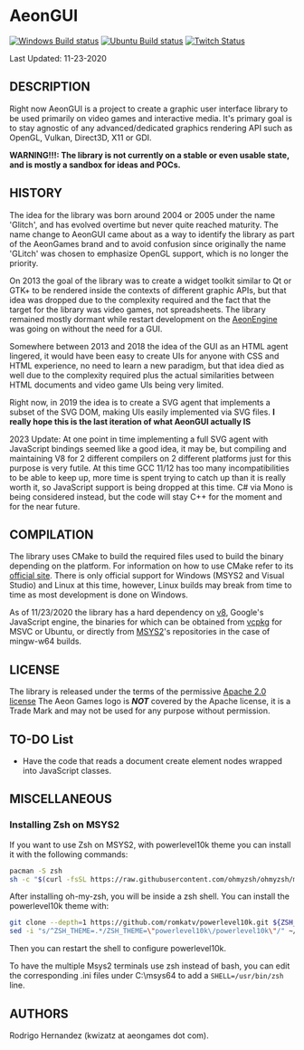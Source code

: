# AeonGUI

[![Windows Build status](https://github.com/AeonGames/AeonGUI/actions/workflows/build-windows.yml/badge.svg)](https://github.com/AeonGames/AeonGUI/actions/workflows/build-windows.yml) [![Ubuntu Build status](https://github.com/AeonGames/AeonGUI/actions/workflows/build-ubuntu.yml/badge.svg)](https://github.com/AeonGames/AeonGUI/actions/workflows/build-ubuntu.yml)
[![Twitch Status](https://img.shields.io/twitch/status/Kwizatz77?style=social)](https://www.twitch.tv/Kwizatz77)

Last Updated: 11-23-2020

## DESCRIPTION

Right now AeonGUI is a project to create a graphic user interface library to be used primarily on video games and interactive media.
It's primary goal is to stay agnostic of any advanced/dedicated graphics rendering API such as OpenGL, Vulkan, Direct3D, X11 or GDI.

**WARNING!!!: The library is not currently on a stable or even usable state, and is mostly a sandbox for ideas and POCs.**

## HISTORY

The idea for the library was born around 2004 or 2005 under the name 'Glitch', and has evolved overtime but never quite reached maturity.
The name change to AeonGUI came about as a way to identify the library as part of the AeonGames brand
and to avoid confusion since originally the name 'GLitch' was chosen to emphasize OpenGL support, which is no longer the priority.

On 2013 the goal of the library was to create a widget toolkit similar to Qt or GTK+ to be rendered inside the contexts of different
graphic APIs, but that idea was dropped due to the complexity required and the fact that the target for the library was video games,
not spreadsheets. The library remained mostly dormant while restart development on the [AeonEngine](https://github.com/AeonGames/AeonEngine)
was going on without the need for a GUI.

Somewhere between 2013 and 2018 the idea of the GUI as an HTML agent lingered, it would have been easy to create UIs for anyone
with CSS and HTML experience, no need to learn a new paradigm, but that idea died as well due to the complexity required plus
the actual similarities between HTML documents and video game UIs being very limited.

Right now, in 2019 the idea is to create a SVG agent that implements a subset of the SVG DOM, making UIs easily implemented via SVG files.
**I really hope this is the last iteration of what AeonGUI actually IS**

2023 Update: At one point in time implementing a full SVG agent with JavaScript bindings seemed like a good idea, it may be,
but compiling and maintaining V8 for 2 different compilers on 2 different platforms just for this purpose is very futile.
At this time GCC 11/12 has too many incompatibilities to be able to keep up, more time is spent trying to catch up than it is
really worth it, so JavaScript support is being dropped at this time. C# via Mono is being considered instead,
but the code will stay C++ for the moment and for the near future.

## COMPILATION

The library uses CMake to build the required files used to build the binary depending on the platform.
For information on how to use CMake refer to its [official site](https://www.cmake.org).
There is only official support for Windows (MSYS2 and Visual Studio) and Linux at this time,
however, Linux builds may break from time to time as most development is done on Windows.

As of 11/23/2020 the library has a hard dependency on [v8](https://v8.dev/), Google's JavaScript engine,
the binaries for which can be obtained from [vcpkg](https://github.com/microsoft/vcpkg) for MSVC or Ubuntu,
or directly from [MSYS2](https://www.msys2.org/)'s repositories in the case of mingw-w64 builds.

## LICENSE

The library is released under the terms of the permissive [Apache 2.0 license](http://www.apache.org/licenses/LICENSE-2.0)
The Aeon Games logo is ***NOT*** covered by the Apache license, it is a Trade Mark and may not be used for any purpose without permission.

## TO-DO List

* Have the code that reads a document create element nodes wrapped into JavaScript classes.

## MISCELLANEOUS

### Installing Zsh on MSYS2

If you want to use Zsh on MSYS2, with powerlevel10k theme you can install it with the following commands:

```bash
pacman -S zsh
sh -c "$(curl -fsSL https://raw.githubusercontent.com/ohmyzsh/ohmyzsh/master/tools/install.sh)"
```

After installing oh-my-zsh, you will be inside a zsh shell. You can install the powerlevel10k theme with:

```bash
git clone --depth=1 https://github.com/romkatv/powerlevel10k.git ${ZSH_CUSTOM:-$HOME/.oh-my-zsh/custom}/themes/powerlevel10k
sed -i "s/^ZSH_THEME=.*/ZSH_THEME=\"powerlevel10k\/powerlevel10k\"/" ~/.zshrc
```

Then you can restart the shell to configure powerlevel10k.

To have the multiple Msys2 terminals use zsh instead of bash, you can edit the corresponding .ini files under C:\msys64 to add a `SHELL=/usr/bin/zsh` line.

## AUTHORS

Rodrigo Hernandez (kwizatz at aeongames dot com).
